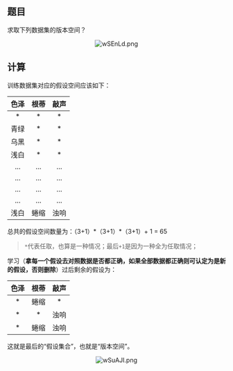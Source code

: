 ## 题目

求取下列数据集的版本空间？

<center><img src="https://s1.ax1x.com/2020/09/02/wSEnLd.png" alt="wSEnLd.png" border="0" /></center>

## 计算

训练数据集对应的假设空间应该如下：

|色泽|根蒂|敲声|
|:-:|:-:|:-:|
|*|*|*|
|青绿|*|*|
|乌黑|*|*|
|浅白|*|*|
|...|...|...|
|...|...|...|
|...|...|...|
|...|...|...|
|浅白|蜷缩|浊响|

总共的假设空间数量为：（3+1）\*（3+1）\*（3+1）\+ 1 = 65

> `*`代表任取，也算是一种情况；最后`+1`是因为一种全为任取情况；

学习（**拿每一个假设去对照数据是否都正确，如果全部数据都正确则可认定为是新的假设，否则删除**）过后剩余的假设为：

|色泽|根蒂|敲声|
|:-:|:-:|:-:|
|*|蜷缩|*|
|*|*|浊响|
|*|蜷缩|浊响|

这就是最后的“假设集合”，也就是“版本空间”。

<center><img src="https://s1.ax1x.com/2020/09/02/wSuAJI.png" alt="wSuAJI.png" border="0" /></center>